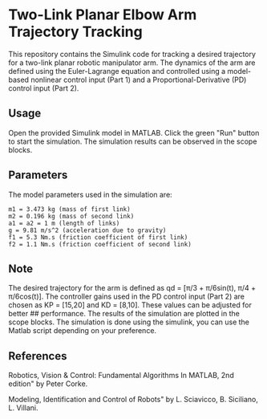 # Two-Link Planar Elbow Arm Trajectory Tracking

This repository contains the Simulink code for tracking a desired trajectory for a two-link planar robotic manipulator arm. The dynamics of the arm are defined using the Euler-Lagrange equation and controlled using a model-based nonlinear control input (Part 1) and a Proportional-Derivative (PD) control input (Part 2).
## Usage

Open the provided Simulink model in MATLAB.
Click the green "Run" button to start the simulation.
The simulation results can be observed in the scope blocks.

## Parameters

The model parameters used in the simulation are:

    m1 = 3.473 kg (mass of first link)
    m2 = 0.196 kg (mass of second link)
    a1 = a2 = 1 m (length of links)
    g = 9.81 m/s^2 (acceleration due to gravity)
    f1 = 5.3 Nm.s (friction coefficient of first link)
    f2 = 1.1 Nm.s (friction coefficient of second link)

## Note

   The desired trajectory for the arm is defined as qd = [π/3 + π/6sin(t), π/4 + π/6cos(t)].
    The controller gains used in the PD control input (Part 2) are chosen as KP = [15,20] and KD = [8,10]. These values can be adjusted for better ## performance.
    The results of the simulation are plotted in the scope blocks.
    The simulation is done using the simulink, you can use the Matlab script depending on your preference.

## References

   Robotics, Vision & Control: Fundamental Algorithms In MATLAB, 2nd edition" by Peter Corke.
   
   Modeling, Identification and Control of Robots" by L. Sciavicco, B. Siciliano, L. Villani.

